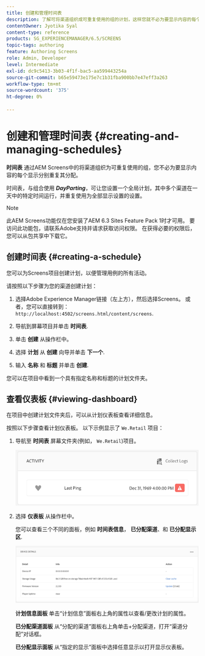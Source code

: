 ```yaml
---
title: 创建和管理时间表
description: 了解可将渠道组织成可重复使用的组的计划，这样您就不必为要显示内容的每个显示分别重复其分配。
contentOwner: Jyotika Syal
content-type: reference
products: SG_EXPERIENCEMANAGER/6.5/SCREENS
topic-tags: authoring
feature: Authoring Screens
role: Admin, Developer
level: Intermediate
exl-id: dc9c5413-3b03-4f1f-bac5-aa599443254a
source-git-commit: b65e59473e175e7c1b31fba900bb7e47eff3a263
workflow-type: tm+mt
source-wordcount: '375'
ht-degree: 0%

---
```


# 创建和管理时间表 {#creating-and-managing-schedules}

**时间表** 通过AEM Screens中的将渠道组织为可重复使用的组，您不必为要显示内容的每个显示分别重复其分配。

时间表，与组合使用 ***DayParting***，可让您设置一个全局计划，其中多个渠道在一天中的特定时间运行，并重复使用为全部显示设置的设置。

>[!NOTE]
>
>此AEM Screens功能仅在您安装了AEM 6.3 Sites Feature Pack 1时才可用。 要访问此功能包，请联系Adobe支持并请求获取访问权限。 在获得必要的权限后，您可以从包共享中下载它。

## 创建时间表 {#creating-a-schedule}

您可以为Screens项目创建计划，以便管理用例的所有活动。

请按照以下步骤为您的渠道创建计划：

1. 选择Adobe Experience Manager链接（左上方），然后选择Screens。 或者，您可以直接转到： `http://localhost:4502/screens.html/content/screens`.
1. 导航到屏幕项目并单击 **时间表**.
1. 单击 **创建** 从操作栏中。
1. 选择 **计划** 从 **创建** 向导并单击 **下一个**.

1. 输入 **名称** 和 **标题** 并单击 **创建**.

您可以在项目中看到一个具有指定名称和标题的计划文件夹。


## 查看仪表板 {#viewing-dashboard}

在项目中创建计划文件夹后，可以从计划仪表板查看详细信息。

按照以下步骤查看计划仪表板。 以下示例显示了 `We.Retail` 项目：

1. 导航至 **时间表** 屏幕文件夹(例如， `We.Retail`)项目。

   ![chlimage_1](assets/chlimage_1.png)

1. 选择 **仪表板** 从操作栏中。

   您可以查看三个不同的面板，例如 **时间表信息**， **已分配渠道**、和 **已分配显示区**.

   ![chlimage_1-1](assets/chlimage_1-1.png)

   **计划信息面板** 单击“计划信息”面板右上角的属性以查看/更改计划的属性。

   **已分配渠道面板** 从“分配的渠道”面板右上角单击+分配渠道，打开“渠道分配”对话框。

   **已分配显示面板** 从“指定的显示”面板中选择任意显示以打开显示仪表板。
